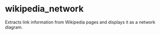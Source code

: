# wikipedia_network
Extracts link information from Wikipedia pages and displays it as a network diagram.
